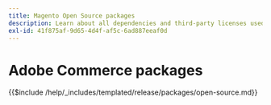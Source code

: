 ```yaml
---
title: Magento Open Source packages
description: Learn about all dependencies and third-party licenses used in Magento Open Source.
exl-id: 41f875af-9d65-4d4f-af5c-6ad887eeaf0d
---
```

# Adobe Commerce packages

{{$include /help/_includes/templated/release/packages/open-source.md}}

